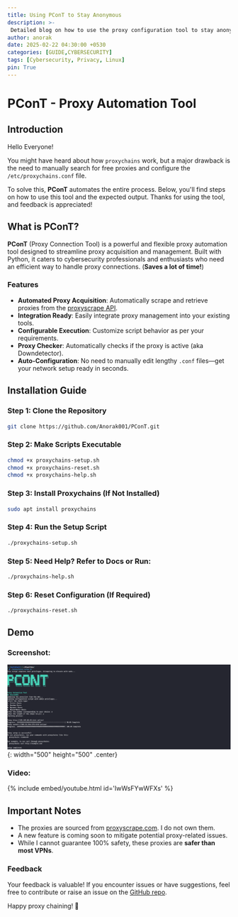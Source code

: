 ```yaml
---
title: Using PConT to Stay Anonymous
description: >-
 Detailed blog on how to use the proxy configuration tool to stay anonymous 
author: anorak
date: 2025-02-22 04:30:00 +0530
categories: [GUIDE,CYBERSECURITY]
tags: [Cybersecurity, Privacy, Linux]
pin: True
---
```


# PConT - Proxy Automation Tool

## Introduction

Hello Everyone!

You might have heard about how `proxychains` work, but a major drawback is the need to manually search for free proxies and configure the `/etc/proxychains.conf` file.

To solve this, **PConT** automates the entire process. Below, you'll find steps on how to use this tool and the expected output. Thanks for using the tool, and feedback is appreciated!


## What is PConT?

**PConT** (Proxy Connection Tool) is a powerful and flexible proxy automation tool designed to streamline proxy acquisition and management. Built with Python, it caters to cybersecurity professionals and enthusiasts who need an efficient way to handle proxy connections. (**Saves a lot of time!**)

### Features

- **Automated Proxy Acquisition**: Automatically scrape and retrieve proxies from the [proxyscrape API](https://www.proxyscrape.com/).
- **Integration Ready**: Easily integrate proxy management into your existing tools.
- **Configurable Execution**: Customize script behavior as per your requirements.
- **Proxy Checker**: Automatically checks if the proxy is active (aka Downdetector).
- **Auto-Configuration**: No need to manually edit lengthy `.conf` files—get your network setup ready in seconds.


## Installation Guide

### Step 1: Clone the Repository
```bash
git clone https://github.com/Anorak001/PConT.git
```

### Step 2: Make Scripts Executable
```bash
chmod +x proxychains-setup.sh
chmod +x proxychains-reset.sh
chmod +x proxychains-help.sh
```

### Step 3: Install Proxychains (If Not Installed)
```bash
sudo apt install proxychains
```

### Step 4: Run the Setup Script
```bash
./proxychains-setup.sh
```

### Step 5: Need Help? Refer to Docs or Run:
```bash
./proxychains-help.sh
```

### Step 6: Reset Configuration (If Required)
```bash
./proxychains-reset.sh
```

## Demo

### Screenshot:
![img](/assets/img/202502/Screenshot.png){: width="500" height="500"  .center}

### Video:
{% include embed/youtube.html id='IwWsFYwWFXs' %}



## Important Notes

- The proxies are sourced from [proxyscrape.com](https://www.proxyscrape.com/). I do not own them.
- A new feature is coming soon to mitigate potential proxy-related issues.
- While I cannot guarantee 100% safety, these proxies are **safer than most VPNs**.


### Feedback

Your feedback is valuable! If you encounter issues or have suggestions, feel free to contribute or raise an issue on the [GitHub repo](https://github.com/Anorak001/PConT).

Happy proxy chaining! 🚀

